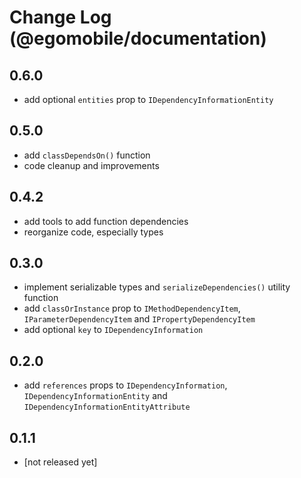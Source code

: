 # Change Log (@egomobile/documentation)

## 0.6.0

- add optional `entities` prop to `IDependencyInformationEntity`

## 0.5.0

- add `classDependsOn()` function
- code cleanup and improvements

## 0.4.2

- add tools to add function dependencies
- reorganize code, especially types

## 0.3.0

- implement serializable types and `serializeDependencies()` utility function
- add `classOrInstance` prop to `IMethodDependencyItem`, `IParameterDependencyItem` and `IPropertyDependencyItem`
- add optional `key` to `IDependencyInformation`

## 0.2.0

- add `references` props to `IDependencyInformation`, `IDependencyInformationEntity` and `IDependencyInformationEntityAttribute`

## 0.1.1

- [not released yet]
